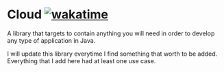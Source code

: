 # Cloud [![wakatime](https://wakatime.com/badge/user/f23a8559-7f6d-4531-99a1-da791607b099/project/2c3872bf-e918-4c9e-b60b-43994adc87a4.svg)](https://wakatime.com/badge/user/f23a8559-7f6d-4531-99a1-da791607b099/project/2c3872bf-e918-4c9e-b60b-43994adc87a4)

A library that targets to contain anything you will need in order to develop any type of application in Java.

I will update this library everytime I find something that worth to be added. Everything that I add here had at least one use case.



